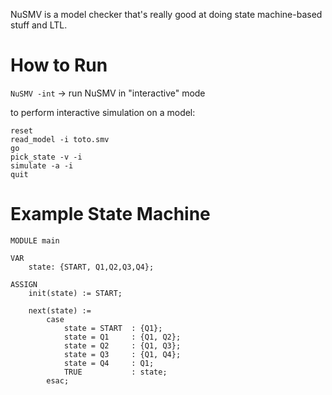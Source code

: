 NuSMV is a model checker that's really good at doing state machine-based stuff and LTL. 

# How to Run
`NuSMV -int` -> run NuSMV in "interactive" mode

to perform interactive simulation on a model:
```
reset
read_model -i toto.smv
go
pick_state -v -i
simulate -a -i
quit
```

# Example State Machine
```
MODULE main

VAR 
    state: {START, Q1,Q2,Q3,Q4};

ASSIGN
    init(state) := START;

    next(state) :=
        case 
            state = START  : {Q1};
            state = Q1     : {Q1, Q2};
            state = Q2     : {Q1, Q3}; 
            state = Q3     : {Q1, Q4}; 
            state = Q4     : Q1;
            TRUE           : state;
        esac;
```
